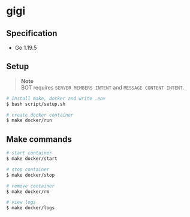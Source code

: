 # gigi

## Specification

- Go 1.19.5

## Setup

> **Note**  
> BOT requires `SERVER MEMBERS INTENT` and `MESSAGE CONTENT INTENT`.

```bash
# Install make, docker and write .env
$ bash script/setup.sh

# create docker container
$ make docker/run
```

## Make commands

```bash
# start container
$ make docker/start

# stop container
$ make docker/stop

# remove container
$ make docker/rm

# view logs
$ make docker/logs
```
